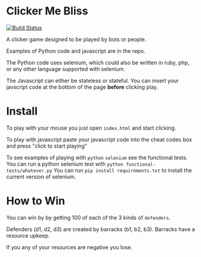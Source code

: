 Clicker Me Bliss
================
[![Build Status](https://travis-ci.org/SEOVictory/clicker-me-bliss.png?branch=master)](https://travis-ci.org/SEOVictory/clicker-me-bliss)

A clicker game designed to be played by bots or people.

Examples of Python code and javascript are in the repo.

The Python code uses selenium, which could also be written in ruby, php,
or any other language supported with selenium.

The Javascript can either be stateless or stateful. You can insert
your javscript code at the bottom of the page **before** clicking
play.


Install
===============
To play with your mouse you just open `index.html` and start clicking.

To play with javascript paste your javascript code into the cheat
codes box and press "click to start playing"

To see examples of playing with `python` `selenium` see the functional
tests. You can run a python selenium test with `python
functional-tests/whatever.py` You can run `pip install
requirements.txt` to install the current version of selenium.


How to Win
===============
You can win by by getting 100 of each of the 3 kinds of `defenders`.

Defenders (d1, d2, d3) are created by barracks (b1, b2, b3). Barracks
have a resource upkeep.

If you any of your resources are negative you lose.